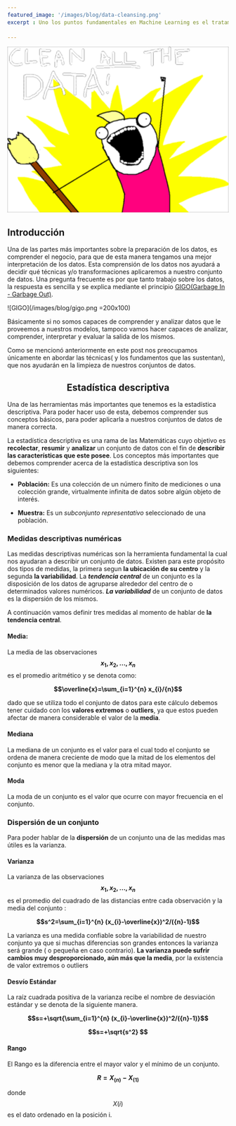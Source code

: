 ```yaml
---
featured_image: '/images/blog/data-cleansing.png'
excerpt : Uno los puntos fundamentales en Machine Learning es el tratamiento de los datos. En este Post veremos un poco de estadística descriptiva aplicada sobre nuestros datos y sus distribuciones. Además veremos por qué y cómo Normalizar nuestros datos. Veremos conversiones entre tipos de datos y por último veremos cómo detectar y eliminar los Outliers o valores atípicos de nuestro conjuntos de datos.

---
```


![](/images/blog/data-cleansing.png)

## Introducción
Una de las partes más importantes sobre la preparación de los datos, es comprender el negocio, para que de esta manera tengamos una mejor interpretación de los datos. Esta comprensión de los datos nos ayudará a decidir qué técnicas y/o transformaciones aplicaremos a nuestro conjunto de datos. Una pregunta frecuente es por que tanto trabajo sobre los datos, la respuesta es sencilla y se explica mediante el principio [GIGO(Garbage In - Garbage Out)](https://www.semantics3.com/blog/thoughts-on-the-gigo-principle-in-machine-learning-4fbd3af43dc4).

![GIGO](/images/blog/gigo.png =200x100)

Básicamente si no somos capaces de comprender y analizar datos que le proveemos a nuestros modelos, tampoco vamos hacer capaces de analizar, comprender, interpretar y evaluar la salida de los mismos.

Como se mencionó anteriormente en este post nos preocupamos únicamente en abordar las técnicas( y los fundamentos que las sustentan), que nos ayudarán en la limpieza de nuestros conjuntos de datos.   

## <center><strong>Estadística descriptiva</strong></center>

Una de las herramientas más importantes que tenemos es la estadística descriptiva. Para poder hacer uso de esta, debemos comprender sus conceptos básicos, para poder aplicarla a nuestros conjuntos de datos de manera correcta.

 La estadística descriptiva es una rama de las Matemáticas cuyo objetivo es **recolectar**, **resumir** y **analizar** un conjunto de datos con el fin de **describir las características que este posee**.
Los conceptos más importantes que debemos comprender acerca de la estadística descriptiva son los siguientes:

- **Población:** Es una colección de un número finito de mediciones o una colección grande, virtualmente infinita de datos sobre algún objeto de interés.

- **Muestra:** Es un *subconjunto representativo* seleccionado de una población.

### **Medidas descriptivas numéricas**

Las medidas descriptivas numéricas son la herramienta fundamental la cual nos ayudaran a describir un conjunto de datos.
Existen para este propósito dos tipos de medidas, la primera segun **la ubicación de su centro** y la segunda **la variabilidad**. La ***tendencia central*** de un conjunto es la disposición de los datos de agruparse alrededor del centro de o determinados valores numéricos. ***La variabilidad*** de un conjunto de datos es la dispersión de los mismos.

A continuación vamos definir tres medidas al momento de hablar de **la tendencia central**.

#### Media:

La media de las observaciones **$$x_1, x_2, ... , x_n$$** es el promedio aritmético y se denota como:

**$$\overline{x}=\sum_{i=1}^{n} x_{i}/{n}$$**

dado que se utiliza todo el conjunto de datos para este cálculo debemos tener cuidado con los **valores extremos** o **outliers**, ya que estos pueden afectar de manera considerable el valor de la **media**.

#### Mediana

La mediana de un conjunto es el valor para el cual todo el conjunto se ordena de manera creciente de modo que la mitad de los elementos del conjunto es menor que la mediana y la otra mitad mayor.

#### Moda
La moda de un conjunto es el valor que ocurre con mayor frecuencia en el conjunto.

### **Dispersión de un conjunto**

Para poder hablar de la **dispersión** de un conjunto una de las medidas mas útiles es la varianza.

#### Varianza

La varianza de las observaciones **$$x_1, x_2, ... , x_n$$** es el promedio del cuadrado de las distancias entre cada observación y la media del conjunto :

**$$s^2=\sum_{i=1}^{n} (x_{i}-\overline{x})^2/({n}-1)$$**

La varianza es una medida confiable sobre la variabilidad de nuestro conjunto ya que si muchas diferencias son grandes entonces la varianza será grande ( o pequeña en caso contrario). **La varianza puede sufrir cambios muy desproporcionado, aún más que la media**, por la existencia de valor extremos o outliers

#### Desvío Estándar

La raíz cuadrada positiva de la varianza recibe el nombre de desviación estándar y se denota de la siguiente manera.

**$$s=+\sqrt{\sum_{i=1}^{n} (x_{i}-\overline{x})^2/({n}-1)}$$**

 **$$s=+\sqrt{s^2} $$**


#### Rango

El Rango es la diferencia entre el mayor valor  y el mínimo de un conjunto.

**$$R=X_{(n)}-X_{(1)}$$**

donde $$X{(i)}$$ es el dato ordenado en la posición i.

